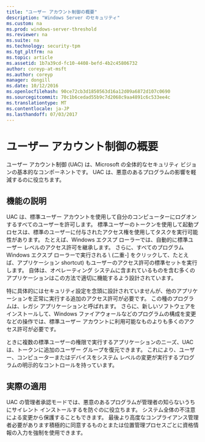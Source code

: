 ```yaml
---
title: "ユーザー アカウント制御の概要"
description: "Windows Server のセキュリティ"
ms.custom: na
ms.prod: windows-server-threshold
ms.reviewer: na
ms.suite: na
ms.technology: security-tpm
ms.tgt_pltfrm: na
ms.topic: article
ms.assetid: 1b7a39cd-fc10-4408-befd-4b2c45806732
author: coreyp-at-msft
ms.author: coreyp
manager: dongill
ms.date: 10/12/2016
ms.openlocfilehash: 90ce72cb3d1850563d16a12d09a6872d107c0690
ms.sourcegitcommit: 70c1b6cedad55b9c7d2068c9aa4891c6c533ee4c
ms.translationtype: MT
ms.contentlocale: ja-JP
ms.lasthandoff: 07/03/2017
---
```

# <a name="user-account-control-overview"></a>ユーザー アカウント制御の概要
ユーザー アカウント制御 \(UAC\) は、Microsoft の全体的なセキュリティ ビジョンの基本的なコンポーネントです。  UAC は、悪意のあるプログラムの影響を軽減するのに役立ちます。

## <a name="BKMK_OVER"></a>機能の説明
UAC は、標準ユーザー アカウントを使用して自分のコンピューターにログオンするすべてのユーザーを許可します。 標準ユーザーのトークンを使用して起動プロセスは、標準のユーザーに付与されたアクセス権を使用してタスクを実行可能性があります。 たとえば、Windows エクスプ ローラーでは、自動的に標準ユーザー レベルのアクセス許可を継承します。 さらに、すべてのプログラム Windows エクスプ ローラーで実行される \ (二重-] をクリックして、たとえば、アプリケーション shortcut\) もユーザーのアクセス許可の標準セットを実行します。 自体は、オペレーティング システムに含まれているものを含む多くのアプリケーションはこの方法で適切に機能するよう設計されています。

特に具体的にはセキュリティ設定を念頭に設計されていませんが、他のアプリケーションを正常に実行する追加のアクセス許可が必要です。 この種のプログラムは、レガシ アプリケーションと呼ばれます。 さらに、新しいソフトウェアをインストールして、Windows ファイアウォールなどのプログラムの構成を変更などの操作では、標準ユーザー アカウントに利用可能なものよりも多くのアクセス許可が必要です。

ときに複数の標準ユーザーの権限で実行するアプリケーションのニーズ、UAC は、トークンに追加のユーザー グループを復元できます。 これにより、ユーザー、コンピューターまたはデバイスをシステム レベルの変更が実行するプログラムの明示的なコントロールを持っています。

## <a name="BKMK_APP"></a>実際の適用
UAC の管理者承認モードでは、悪意のあるプログラムが管理者の知らないうちにサイレント インストールするを防ぐのに役立ちます。 システム全体の不注意による変更から保護することもできます。 最後より高度なコンプライアンス管理者必要があります積極的に同意するものとまたは位置管理プロセスごとに資格情報の入力を強制を使用できます。



